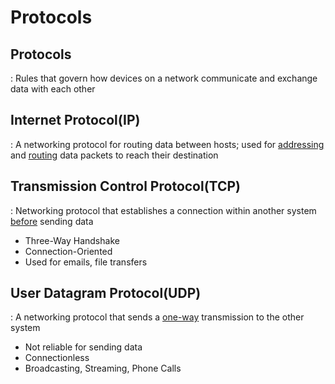 
# Protocols


## Protocols
 : Rules that govern how devices on a network communicate and exchange data with each other


## Internet Protocol(IP)
 : A networking protocol for routing data between hosts; used for <ins>addressing</ins> and <ins>routing</ins> data packets to reach their destination


## Transmission Control Protocol(TCP)
 : Networking protocol that establishes a connection within another system <ins>before</ins> sending data
* Three-Way Handshake
* Connection-Oriented
* Used for emails, file transfers


## User Datagram Protocol(UDP)
 : A networking protocol that sends a <ins>one-way</ins> transmission to the other system
* Not reliable for sending data
* Connectionless
* Broadcasting, Streaming, Phone Calls

